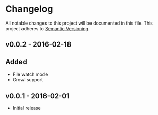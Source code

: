 # Changelog
All notable changes to this project will be documented in this file.
This project adheres to [Semantic Versioning](http://semver.org/).

## v0.0.2 - 2016-02-18
## Added
- File watch mode
- Growl support

## v0.0.1 - 2016-02-01
- Initial release